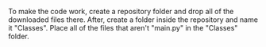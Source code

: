 To make the code work, create a repository folder and drop all of the downloaded files there.
After, create a folder inside the repository and name it "Classes".
Place all of the files that aren't "main.py" in the "Classes" folder.
